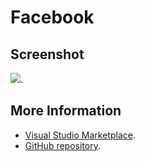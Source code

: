 # Facebook



## Screenshot
![](https://raw.githubusercontent.com/gerane/VSCodeThemes/master/gerane.Theme-Facebook/screenshot.png).


## More Information
* [Visual Studio Marketplace](https://marketplace.visualstudio.com/items/gerane.Theme-Facebook).
* [GitHub repository](https://github.com/gerane/VSCodeThemes).

